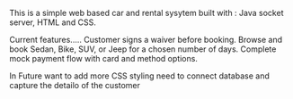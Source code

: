 This is a simple web based car and rental sysytem built with : Java socket server, HTML and CSS.

Current features.....
Customer signs a waiver before booking.
Browse and book Sedan, Bike, SUV, or Jeep for a chosen number of days.
Complete mock payment flow with card and method options.

In Future want to add more CSS styling
need to connect database and capture the detailo of the customer
